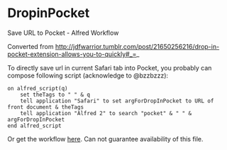 DropinPocket
============

Save URL to Pocket - Alfred Workflow

Converted from http://jdfwarrior.tumblr.com/post/21650256216/drop-in-pocket-extension-allows-you-to-quickly#_=_

To directly save url in current Safari tab into Pocket, you probably can compose following script (acknowledge to @bzzbzzz):

```
on alfred_script(q)
    set theTags to " " & q
    tell application "Safari" to set argForDropInPocket to URL of front document & theTags
    tell application "Alfred 2" to search "pocket" & " " & argForDropInPocket
end alfred_script
```

Or get the workflow [here](https://www.dropbox.com/s/9i5j0szz3hbvs0q/DropInPocket%2BSafari%2BSelection%2BClipboard.alfredworkflow). Can not guarantee availability of this file.
